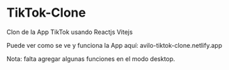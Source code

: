 # TikTok-Clone
Clon de la App TikTok usando Reactjs Vitejs

Puede ver como se ve y funciona la App aquí: avilo-tiktok-clone.netlify.app

Nota: falta agregar algunas funciones en el modo desktop.
